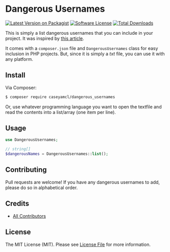 # Dangerous Usernames

[![Latest Version on Packagist][ico-version]][link-packagist]
[![Software License][ico-license]](LICENSE.md)
[![Total Downloads][ico-downloads]][link-downloads]

This is simply a list dangerous usernames that you can include in your project.   It was inspired by [this article](https://www.b-list.org/weblog/2018/feb/11/usernames/).

It comes with a `composer.json` file and `DangerousUsernames` class for easy inclusion in PHP projects. 
But, since it is simply a _txt_ file, you can use it with any platform.

## Install

Via Composer:

``` bash
$ composer require caseyamcl/dangerous_usernames
```

Or, use whatever programming language you want to open the textfile and read the contents into a list/array (one item per line).

## Usage

``` php
use DangerousUsernames;

// string[]
$dangerousNames = DangerousUsernames::list();

```

## Contributing

Pull requests are welcome!  If you have any dangerous usernames to add, please do so in alphabetical order.

## Credits

- [All Contributors][link-contributors]

## License

The MIT License (MIT). Please see [License File](LICENSE.md) for more information.

[ico-version]: https://img.shields.io/packagist/v/caseyamcl/dangerous_usernames.svg?style=flat-square
[ico-license]: https://img.shields.io/badge/license-MIT-brightgreen.svg?style=flat-square
[ico-downloads]: https://img.shields.io/packagist/dt/caseyamcl/dangerous_usernames.svg?style=flat-square

[link-packagist]: https://packagist.org/packages/caseyamcl/dangerous_usernames
[link-downloads]: https://packagist.org/packages/caseyamcl/dangerous_usernames
[link-author]: https://github.com/caseyamcl
[link-contributors]: ../../contributors
